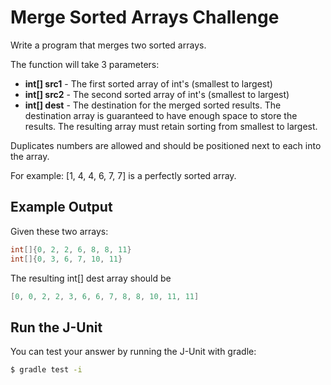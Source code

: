 # Merge Sorted Arrays Challenge

Write a program that merges two sorted arrays.

The function will take 3 parameters:

* **int[] src1** - The first sorted array of int's (smallest to largest)
* **int[] src2** - The second sorted array of int's (smallest to largest)
* **int[] dest** - The destination for the merged sorted results. The destination array is guaranteed to have enough space to store the results. The resulting array must retain sorting from smallest to largest.

Duplicates numbers are allowed and should be positioned next to each into the array.

For example: [1, 4, 4, 6, 7, 7] is a perfectly sorted array.

## Example Output

Given these two arrays:

```java
int[]{0, 2, 2, 6, 8, 8, 11}
int[]{0, 3, 6, 7, 10, 11}
```

The resulting int[] dest array should be

```java
[0, 0, 2, 2, 3, 6, 6, 7, 8, 8, 10, 11, 11]
```

## Run the J-Unit 

You can test your answer by running the J-Unit with gradle:

```bash
$ gradle test -i
```
